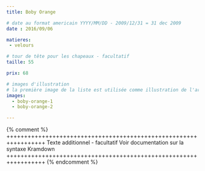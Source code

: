 ```yaml
---
title: Boby Orange

# date au format americain YYYY/MM/DD - 2009/12/31 = 31 dec 2009
date : 2016/09/06

matieres:
 - velours

# tour de tête pour les chapeaux - facultatif
taille: 55

prix: 68

# images d'illustration
# la première image de la liste est utilisée comme illustration de l'article dans les pages de listing.
images:
  - boby-orange-1
  - boby-orange-2

---
```

{% comment %} +++++++++++++++++++++++++++++++++++++++++++++++++++++++++++++++++
              Texte additionnel - facultatif
              Voir documentation sur la syntaxe Kramdown
+++++++++++++++++++++++++++++++++++++++++++++++++++++++++++++++++ {% endcomment %}
